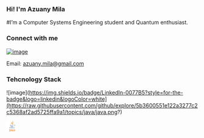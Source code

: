 ### Hi! I'm Azuany Mila 

#I’m a Computer Systems Engineering student and Quantum enthusiast. 



### Connect with me
[![image](https://img.shields.io/badge/LinkedIn-0077B5?style=for-the-badge&logo=linkedin&logoColor=white)][in]

Email: azuany.mila@gmail.com

### Tehcnology Stack
![image](https://img.shields.io/badge/LinkedIn-0077B5?style=for-the-badge&logo=linkedin&logoColor=white](https://raw.githubusercontent.com/github/explore/5b3600551e122a3277c2c5368af2ad5725ffa9a1/topics/java/java.png?)

<img align="left" alt="Java" width="30px" src="https://raw.githubusercontent.com/github/explore/80688e429a7d4ef2fca1e82350fe8e3517d3494d/topics/java/java.png" />

<!--
**azu-any/azu-any** is a ✨ _special_ ✨ repository because its `README.md` (this file) appears on your GitHub profile.

Here are some ideas to get you started:

- 🔭 I’m currently working on ...
- 🌱 I’m currently learning ...
- 👯 I’m looking to collaborate on ...
- 🤔 I’m looking for help with ...
- 💬 Ask me about ...
- 📫 How to reach me: ...
- 😄 Pronouns: ...
- ⚡ Fun fact: ...
-->
[in]: http://www.linkedin.com/in/azuany-mila
